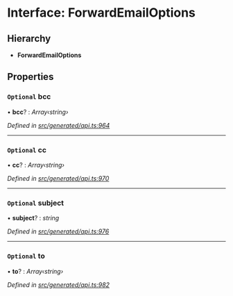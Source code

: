 # Interface: ForwardEmailOptions

## Hierarchy

* **ForwardEmailOptions**

## Properties

### `Optional` bcc

• **bcc**? : *Array‹string›*

*Defined in [src/generated/api.ts:964](https://github.com/mailslurp/mailslurp-client-ts-js/blob/4ca018b/src/generated/api.ts#L964)*

___

### `Optional` cc

• **cc**? : *Array‹string›*

*Defined in [src/generated/api.ts:970](https://github.com/mailslurp/mailslurp-client-ts-js/blob/4ca018b/src/generated/api.ts#L970)*

___

### `Optional` subject

• **subject**? : *string*

*Defined in [src/generated/api.ts:976](https://github.com/mailslurp/mailslurp-client-ts-js/blob/4ca018b/src/generated/api.ts#L976)*

___

### `Optional` to

• **to**? : *Array‹string›*

*Defined in [src/generated/api.ts:982](https://github.com/mailslurp/mailslurp-client-ts-js/blob/4ca018b/src/generated/api.ts#L982)*

